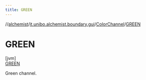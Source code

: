 ```yaml
---
title: GREEN
---
```

//[alchemist](../../../../index.html)/[it.unibo.alchemist.boundary.gui](../../index.html)/[ColorChannel](../index.html)/[GREEN](index.html)



# GREEN



[jvm]\
[GREEN](index.html)



Green channel.


